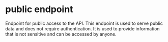 # public endpoint

Endpoint for public access to the API. 
This endpoint is used to serve public data and does not require authentication. 
It is used to provide information that is not sensitive and can be accessed by anyone.
